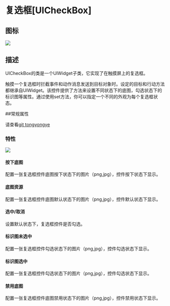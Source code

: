 # 复选框[UICheckBox]

## 图标

![](img/3-3-3-img-01.png)</div>

## 描述

UICheckBox的类是一个UIWidget子类，它实现了在触摸屏上的复选框。

触摸一个复选框时拦截事件和动作消息发送到目标对象时。设定的目标和行动方法都继承自UIWidget。该控件提供了方法来设置不同状态下的底图，勾选状态下的标识图等属性。通过使用set方法，你可以指定一个不同的外观为每个复选框状态。

##常规属性

请查看[git tongyongye](./../)

### 特性

![](img/3-3-3-img-02.png)

#### 按下底图

配置一张复选框控件底图按下状态下的图片（png,jpg），控件按下状态下显示。

#### 底图资源

配置一张复选框控件底图默认状态下的图片（png,jpg），控件默认状态下显示。

#### 选中/取消

设置默认状态下，复选框控件是否勾选。

#### 标识图未选中

配置一张复选框控件勾选状态下的图片（png,jpg），控件勾选状态下显示。

#### 标识图选中

配置一张复选框控件勾选状态下的图片（png,jpg），控件勾选状态下显示。

#### 禁用底图

配置一张复选框控件底图禁用状态下的图片（png,jpg），控件禁用状态下显示。

